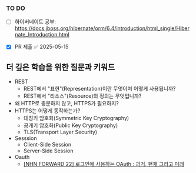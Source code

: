 ### TO DO
- [ ] 하이버네이트 공부: https://docs.jboss.org/hibernate/orm/6.4/introduction/html_single/Hibernate_Introduction.html
- [x] PR 제출 ✅ 2025-05-15




## 더 깊은 학습을 위한 질문과 키워드

- REST
    - REST에서 "표현"(Representation)이란 무엇이며 어떻게 사용됩니까?
    - REST에서 "리소스"(Resource)의 정의는 무엇입니까?
- 왜 HTTP로 충분하지 않고, HTTPS가 필요하지?
- HTTPS는 어떻게 동작하는가?
    - 대칭키 암호화(Symmetric Key Cryptography)
    - 공개키 암호화(Public Key Cryptography)
    - TLS(Transport Layer Security)
- Sesssion
    - Client-Side Session
    - Server-Side Session
- Oauth
    - [[NHN FORWARD 22] 로그인에 사용하는 OAuth : 과거, 현재 그리고 미래](https://www.youtube.com/watch?v=DQFv0AxTEgM)